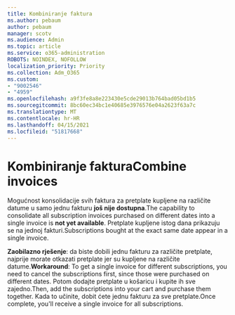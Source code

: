 ```yaml
---
title: Kombiniranje faktura
ms.author: pebaum
author: pebaum
manager: scotv
ms.audience: Admin
ms.topic: article
ms.service: o365-administration
ROBOTS: NOINDEX, NOFOLLOW
localization_priority: Priority
ms.collection: Adm_O365
ms.custom:
- "9002546"
- "4959"
ms.openlocfilehash: a9f3fe8a8e223430e5cde29013b764bad05bd1b5
ms.sourcegitcommit: 8bc60ec34bc1e40685e3976576e04a2623f63a7c
ms.translationtype: MT
ms.contentlocale: hr-HR
ms.lasthandoff: 04/15/2021
ms.locfileid: "51817668"
---
```

# <a name="combine-invoices"></a><span data-ttu-id="4bcf5-102">Kombiniranje faktura</span><span class="sxs-lookup"><span data-stu-id="4bcf5-102">Combine invoices</span></span>

<span data-ttu-id="4bcf5-103">Mogućnost konsolidacije svih faktura za pretplate kupljene na različite datume u samo jednu fakturu **još nije dostupna**.</span><span class="sxs-lookup"><span data-stu-id="4bcf5-103">The capability to consolidate all subscription invoices purchased on different dates into a single invoice is **not yet available**.</span></span> <span data-ttu-id="4bcf5-104">Pretplate kupljene istog dana prikazuju se na jednoj fakturi.</span><span class="sxs-lookup"><span data-stu-id="4bcf5-104">Subscriptions bought at the exact same date appear in a single invoice.</span></span>

<span data-ttu-id="4bcf5-105">**Zaobilazno rješenje**: da biste dobili jednu fakturu za različite pretplate, najprije morate otkazati pretplate jer su kupljene na različite datume.</span><span class="sxs-lookup"><span data-stu-id="4bcf5-105">**Workaround**: To get a single invoice for different subscriptions, you need to cancel the subscriptions first, since those were purchased on different dates.</span></span> <span data-ttu-id="4bcf5-106">Potom dodajte pretplate u košaricu i kupite ih sve zajedno.</span><span class="sxs-lookup"><span data-stu-id="4bcf5-106">Then, add the subscriptions into your cart and purchase them together.</span></span> <span data-ttu-id="4bcf5-107">Kada to učinite, dobit ćete jednu fakturu za sve pretplate.</span><span class="sxs-lookup"><span data-stu-id="4bcf5-107">Once complete, you'll receive a single invoice for all subscriptions.</span></span>
